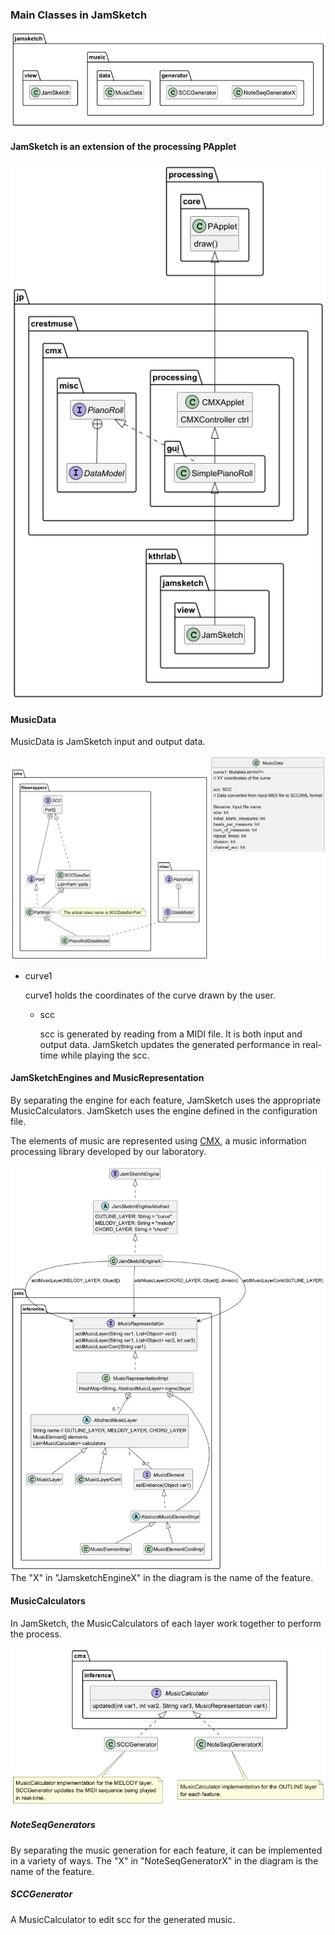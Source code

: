 ### Main Classes in JamSketch

![Main Classes in JamSketch](../diagrams/JamSketch-Class-JamSketchMainClasses.png)

#### JamSketch is an extension of the processing PApplet

![JamSketch is an extension of the processing PApplet.](../diagrams/JamSketch-Class-JamSketch.png)

#### MusicData
MusicData is JamSketch input and output data.

![MusicData](../diagrams/JamSketch-Class-MusicData.png)

* curve1 

  curve1 holds the coordinates of the curve drawn by the user.

  * scc

    scc is generated by reading from a MIDI file. 
    It is both input and output data.
    JamSketch updates the generated performance in real-time while playing the scc.

#### JamSketchEngines and MusicRepresentation

By separating the engine for each feature, JamSketch uses the appropriate MusicCalculators.
JamSketch uses the engine defined in the configuration file.

The elements of music are represented using [CMX](https://github.com/kitaharalab/cmx), a music information processing library developed by our laboratory.

![JamSketchEngines](../diagrams/JamSketch-Class-MusicRepresentation.png)
The "X" in "JamsketchEngineX" in the diagram is the name of the feature.


#### MusicCalculators

In JamSketch, the MusicCalculators of each layer work together to perform the process.

![MusicCalculators](../diagrams/JamSketch-Class-MusicCalculator.png)

##### NoteSeqGenerators

By separating the music generation for each feature, it can be implemented in a variety of ways.
The "X" in "NoteSeqGeneratorX" in the diagram is the name of the feature.

##### SCCGenerator

A MusicCalculator to edit scc for the generated music.